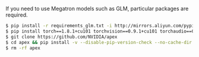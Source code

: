 If you need to use Megatron models such as GLM, particular packages are required.
```bash
$ pip install -r requirements_glm.txt -i http://mirrors.aliyun.com/pypi/simple/
$ pip install torch==1.8.1+cu101 torchvision==0.9.1+cu101 torchaudio==0.8.1 -f https://download.pytorch.org/whl/torch_stable.html
$ git clone https://github.com/NVIDIA/apex
$ cd apex && pip install -v --disable-pip-version-check --no-cache-dir --global-option="--cpp_ext" --global-option="--cuda_ext" ./
$ rm -rf apex
```
